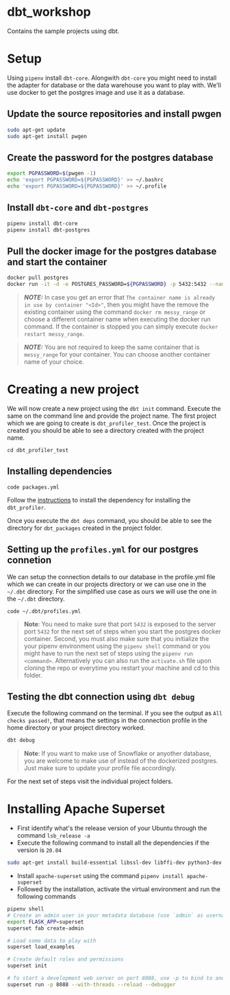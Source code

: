 # dbt_workshop
Contains the sample projects using dbt.

# Setup
Using `pipenv` install `dbt-core`. Alongwith `dbt-core` you might need to install the adapter for database or the data warehouse you want to play with. We'll use docker to get the postgres image and use it as a database.

## Update the source repositories and install pwgen
```bash
sudo apt-get update
sudo apt-get install pwgen
```
## Create the password for the postgres database
```bash
export PGPASSWORD=$(pwgen -1)
echo 'export PGPASSWORD=${PGPASSWORD}' >> ~/.bashrc
echo 'export PGPASSWORD=${PGPASSWORD}' >> ~/.profile
```
## Install `dbt-core` and `dbt-postgres`
```bash
pipenv install dbt-core
pipenv install dbt-postgres
```

## Pull the docker image for the postgres database and start the container
```bash
docker pull postgres
docker run -it -d -e POSTGRES_PASSWORD=${PGPASSWORD} -p 5432:5432 --name messy_range postgres:latest
```

> **_NOTE:_**  In case you get an error that `The container name is already in use by container "<Id>"`, then you might have the remove the existing container using the command `docker rm messy_range` or choose a different container name when executing the docker run command. If the container is stopped you can simply execute `docker restart messy_range`.

> **_NOTE:_** You are not required to keep the same container that is `messy_range` for your container. You can choose another container name of your choice.

# Creating a new project

We will now create a new project using the `dbt init` command. Execute the same on the command line and provide the project name. The first project which we are going to create is `dbt_profiler_test`. Once the project is created you should be able to see a directory created with the project name.

```
cd dbt_profiler_test
```

## Installing dependencies

```
code packages.yml
```

Follow the [instructions](https://hub.getdbt.com/data-mie/dbt_profiler/latest/) to install the dependency for installing the `dbt_profiler`.

Once you execute the `dbt deps` command, you should be able to see the directory for `dbt_packages` created in the project folder.

## Setting up the `profiles.yml` for our postgres connetion

We can setup the connection details to our database in the profile.yml file which we can create in our projects directory or we can use one in the `~/.dbt` directory. For the simplified use case as ours we will use the one in the `~/.dbt` directory.

```
code ~/.dbt/profiles.yml
```

>**Note**: You need to make sure that port `5432` is exposed to the server port `5432` for the next set of steps when you start the postgres docker container. Second, you must also make sure that you initialize the your pipenv environment using the `pipenv shell` command or you might have to run the next set of steps using the `pipenv run <command>`. Alternatively you can also run the `activate.sh` file upon cloning the repo or everytime you restart your machine and cd to this folder.

## Testing the dbt connection using `dbt debug`

Execute the following command on the terminal. If you see the output as `All checks passed!`, that means the settings in the connection profile in the home directory or your project directory worked.

```bash
dbt debug
```

>**Note**: If you want to make use of Snowflake or anyother database, you are welcome to make use of instead of the dockerized postgres. Just make sure to update your profile file accordingly.

For the next set of steps visit the individual project folders.

# Installing Apache Superset

- First identify what's the release version of your Ubuntu through the command `lsb_release -a`
- Execute the following command to install all the dependencies if the version is `20.04`

```bash
sudo apt-get install build-essential libssl-dev libffi-dev python3-dev python3-pip libsasl2-dev libldap2-dev default-libmysqlclient-dev
```

- Install `apache-superset` using the command `pipenv install apache-superset`
- Followed by the installation, activate the virtual environment and run the following commands

```bash
pipenv shell
# Create an admin user in your metadata database (use `admin` as username to be able to load the examples)
export FLASK_APP=superset
superset fab create-admin

# Load some data to play with
superset load_examples

# Create default roles and permissions
superset init

# To start a development web server on port 8088, use -p to bind to another port
superset run -p 8088 --with-threads --reload --debugger
```